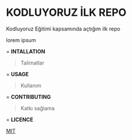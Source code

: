 # **KODLUYORUZ İLK REPO**

Kodluyoruz Eğitimi kapsamında açtığım ilk repo

lorem ipsum

= **INTALLATION**

> Talimatlar

= **USAGE**

> Kullanım

= **CONTRIBUTING**

> Katkı sağlama

= **LICENCE**

[MIT](https://www.kodluyoruz.org/)
